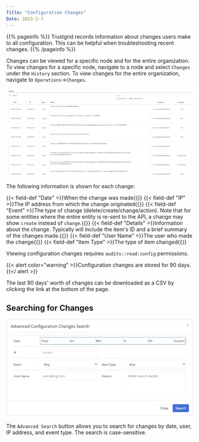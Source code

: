 ```yaml
---
Title: "Configuration Changes"
Date: 2023-2-7
---
```


{{% pageinfo %}}
Trustgrid records information about changes users make to all configuration. This can be helpful when troubleshooting recent changes.
{{% /pageinfo %}}

Changes can be viewed for a specific node and for the entire organization. To view changes for a specific node, navigate to a node and select `Changes` under the `History` section. To view changes for the entire organization, navigate to `Operations`->`Changes`.

![img](changes-list.png)

The following information is shown for each change:

{{< field-def "Date" >}}When the change was made{{</field-def>}}
{{< field-def "IP" >}}The IP address from which the change originated{{</field-def>}}
{{< field-def "Event" >}}The type of change (delete/create/change/action). Note that for some entities where the entire entity is re-sent to the API, a change may show `create` instead of `change`.{{</field-def>}}
{{< field-def "Details" >}}Information about the change. Typically will include the item's ID and a brief summary of the changes made.{{</field-def>}}
{{< field-def "User Name" >}}The user who made the change{{</field-def>}}
{{< field-def "Item Type" >}}The type of item changed{{</field-def>}}

Viewing configuration changes requires `audits::read:config` permissions.

{{< alert color="warning" >}}Configuration changes are stored for 90 days.{{</ alert >}}

The last 90 days' worth of changes can be downloaded as a CSV by clicking the link at the bottom of the page.

## Searching for Changes

![img](advanced-search.png)

The `Advanced Search` button allows you to search for changes by date, user, IP address, and event type. The search is case-sensitive.
